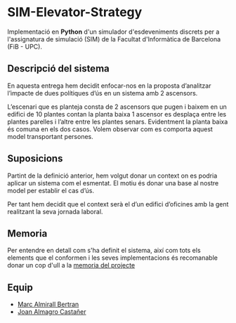 # SIM-Elevator-Strategy

Implementació en __Python__ d'un simulador d'esdeveniments discrets per a l'assignatura de simulació (SIM) de la Facultat d'Informàtica de Barcelona (FiB - UPC).

## Descripció del sistema

En aquesta entrega hem decidit enfocar-nos en la proposta d’analitzar l’impacte de dues polítiques d’ús en un sistema amb 2 ascensors.

L’escenari que es planteja consta de 2 ascensors que pugen i baixem en un edifici de 10 plantes contan la planta baixa 1 ascensor es desplaça entre les plantes parelles i l’altre entre les plantes senars. Evidentment la planta baixa és comuna en els dos casos. Volem observar com es comporta aquest model transportant persones.

## Suposicions

Partint de la definició anterior, hem volgut donar un context on es podria aplicar un sistema com el esmentat. El motiu és donar una base al nostre model per establir el cas d’ús.

Per tant hem decidit que el context serà el d’un edifici d’oficines amb la gent realitzant la seva jornada laboral.

## Memoria

Per entendre en detall com s'ha definit el sistema, així com tots els elements que el conformen i les seves implementacions és recomanable donar un cop d'ull a la [memoria del projecte](./memoria.pdf)

## Equip

- [Marc Almirall Bertran](https://github.com/Bakanalmi)
- [Joan Almagro Castañer](https://github.com/joanalmagro)
